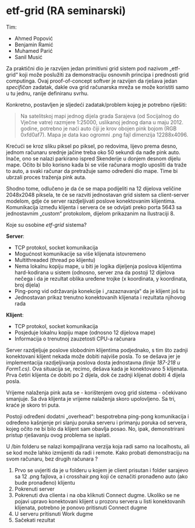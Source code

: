 # etf-grid (RA seminarski)

Tim:
  - Ahmed Popović
  - Benjamin Ramić
  - Muhamed Parić
  - Sanil Musić

Za praktični dio je razvijen jedan primitivni grid sistem pod nazivom „etf-grid“ koji može poslužiti za demonstraciju osnovnih principa i prednosti grid computinga. Ovaj proof-of-concept softver je razvijen da rješava jedan *specifičan* zadatak, dakle ova grid računarska mreža se može koristiti samo u tu jednu, ranije definiranu svrhu.  

Konkretno, postavljen je sljedeći zadatak/problem kojeg je potrebno riješiti:

> Na satelitskoj mapi jednog dijela grada Sarajeva (od Socijalnog do Vječne vatre) razmjere 1:25000, uslikanoj jednog dana u maju 2012. godine, potrebno je naći auto čiji je krov obojen pink bojom (RGB 0xfd0af7). Mapa je data kao ogromni .png fajl dimenzija 12288x4096.

Krećući se kroz sliku piksel po piksel, po redovima, lijevo prema desno, jednom računaru srednje jačine treba oko 50 sekundi da nađe pink auto. Inače, ono se nalazi parkirano ispred Skenderije u donjem desnom dijelu mape. Očito bi bilo korisno kada bi se više računara moglo uposliti da traže to auto, a svaki računar da pretražuje samo određeni dio mape. Time bi ubrzali proces traženja pink auta.

Shodno tome, odlučeno je da će se mapa podijeliti na 12 dijelova veličine 2048x2048 piksela, te će se razviti jednostavan grid sistem sa client-server modelom, gdje će server razdjeljivati poslove konektovanim klijentima. Komunikacija između klijenta i servera će se odvijati preko porta 5643 sa jednostavnim „custom“ protokolom, dijelom prikazanim na Ilustraciji 8.  

Koje su osobine *etf-grid* sistema?

**Server**:
-	TCP protokol, socket komunikacija
-	Mogućnost komunikacije sa više klijenata istovremeno
-	Multithreaded (thread po klijentu)
-	Nema lokalnu kopiju mape, u biti je logika dijeljenja poslova klijentima hard-kodirana u sistem (odnosno, server zna da postoji 12 dijelova nečega i da je rezultat oblika uređene trojke (x koordinata, y koordinata, broj dijela)
-	Ping-pong vid održavanja konekcije i „razaznavanja“ da je klijent još tu
-	Jednostavan prikaz trenutno konektovanih klijenata i rezultata njihovog rada

**Klijent**:
-	TCP protokol, socket komunikacija 
-	Posjeduje lokalnu kopiju mape (odnosno 12 dijelova mape)
-	Informacija o trenutnoj zauzetosti CPU-a računara

Server razdjeljuje poslove slobodnim klijentima podjednako, s tim što zadnji konektovani klijent nekada može dobiti najviše posla. To se dešava jer je implementacija razdjeljivanja poslova dosta jednostavna *(linije 187-218 u Form1.cs)*. Ova situacija se, recimo, dešava kada je konektovano 5 klijenata. Prva četiri klijenta će dobiti po 2 dijela, dok će zadnji klijenat dobiti 4 dijela posla. 

Vrijeme nalaženja pink auta se - korištenjem ovog grid sistema - očekivano smanjuje. Sa dva klijenta je vrijeme nalaženja skoro upolovljeno. Sa tri, kraće je skoro tri puta.  

Postoji određeni dodatni „overhead“: bespotrebna ping-pong komunikacija i određeno kašnjenje pri slanju poruka serveru i primanju poruka od servera, kojeg očito ne bi bilo da klijent sam obavlja posao. No, ipak, demonstrirani pristup rješavanju ovog problema se isplati.

U /bin folderu se nalazi kompajlirana verzija koja radi samo na localhostu, ali se kod može lahko izmijeniti da radi i remote. Kako probati demonstraciju na svom računaru, bez drugih računara ?

1.	Prvo se uvjeriti da je u folderu u kojem je client prisutan i folder sarajevo sa 12 .png  fajlova, a i crosshair.png koji će označiti pronađeno auto (ako bude pronađeno) klijentu
2.	Pokrenuti server
3.	Pokrenuti dva clienta i na oba kliknuti Connect dugme. Ukoliko se ne pojavi upravo konektovani klijent u prozoru servera u listi konektovanih klijenata, potrebno je ponovo pritisnuti Connect dugme
4.	U serveru pritisnuti Work dugme
5.	Sačekati rezultat

